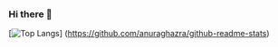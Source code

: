 ### Hi there 👋

[![Top Langs](https://github-readme-stats.vercel.app/api/top-langs/?username={名前}&layout=compact)]
(https://github.com/anuraghazra/github-readme-stats)

<!--
**suzuhiki/suzuhiki** is a ✨ _special_ ✨ repository because its `README.md` (this file) appears on your GitHub profile.

Here are some ideas to get you started:

- 🔭 I’m currently working on ...
- 🌱 I’m currently learning ...
- 👯 I’m looking to collaborate on ...
- 🤔 I’m looking for help with ...
- 💬 Ask me about ...
- 📫 How to reach me: ...
- 😄 Pronouns: ...
- ⚡ Fun fact: ...
-->
